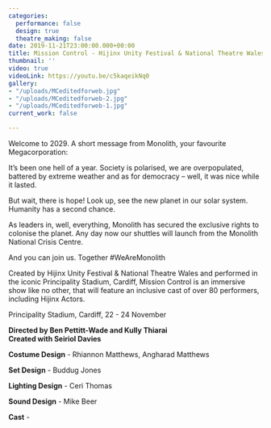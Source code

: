 ```yaml
---
categories:
  performance: false
  design: true
  theatre_making: false
date: 2019-11-21T23:00:00.000+00:00
title: Mission Control - Hijinx Unity Festival & National Theatre Wales
thumbnail: ''
video: true
videoLink: https://youtu.be/c5kaqeikNq0
gallery:
- "/uploads/MCeditedforweb.jpg"
- "/uploads/MCeditedforweb-2.jpg"
- "/uploads/MCeditedforweb-1.jpg"
current_work: false

---
```

Welcome to 2029. A short message from Monolith, your favourite Megacorporation:

It’s been one hell of a year. Society is polarised, we are overpopulated, battered by extreme weather and as for democracy – well, it was nice while it lasted. 

But wait, there is hope! Look up, see the new planet in our solar system. Humanity has a second chance.

As leaders in, well, everything, Monolith has secured the exclusive rights to colonise the planet. Any day now our shuttles will launch from the Monolith National Crisis Centre.

And you can join us. Together #WeAreMonolith

Created by Hijinx Unity Festival & National Theatre Wales and performed in the iconic Principality Stadium, Cardiff, Mission Control is an immersive show like no other, that will feature an inclusive cast of over 80 performers, including Hijinx Actors.

Principality Stadium, Cardiff, 22 - 24 November

**Directed by Ben Pettitt-Wade and Kully Thiarai**  
**Created with Seiriol Davies**

**Costume Design** - Rhiannon Matthews, Angharad Matthews

**Set Design** - Buddug Jones

**Lighting Design** - Ceri Thomas

**Sound Design** - Mike Beer

**Cast** - 